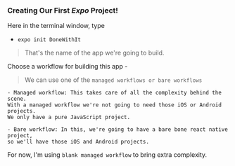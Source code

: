 ### Creating Our First _Expo_ Project!

Here in the terminal window, type

- `expo init DoneWithIt`
> That's the name of the app we're going to build. 

Choose a workflow for building this app -
> We can use one of the `managed workflows or bare workflows`

```ssh
- Managed workflow: This takes care of all the complexity behind the scene. 
With a managed workflow we're not going to need those iOS or Android projects. 
We only have a pure JavaScript project.

- Bare workflow: In this, we're going to have a bare bone react native project, 
so we'll have those iOS and Android projects. 
```

For now, I'm using `blank managed workflow` to bring extra complexity. 
